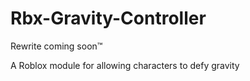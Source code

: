 # Rbx-Gravity-Controller
 Rewrite coming soon:tm:
 
 A Roblox module for allowing characters to defy gravity
